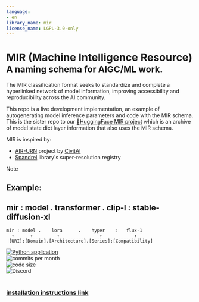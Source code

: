 ```yaml
---
language:
- en
library_name: mir
license_name: LGPL-3.0-only
---
```


# MIR (Machine Intelligence Resource)<br><sub>A naming schema for AIGC/ML work.</sub>


The MIR classification format seeks to standardize and complete a hyperlinked network of model information, improving accessibility and reproducibility across the AI community.<br>

This repo is a live development implementation, an example of autogenerating model inference parameters and code with the MIR schema. This is the sister repo to our [🤗HuggingFace MIR project](https://huggingface.co/darkshapes/MIR) which is an archive of model state dict layer information that also uses the MIR schema.

MIR is inspired by:
- [AIR-URN](https://github.com/civitai/civitai/wiki/AIR-%E2%80%90-Uniform-Resource-Names-for-AI) project by [CivitAI](https://civitai.com/)
- [Spandrel](https://github.com/chaiNNer-org/spandrel/blob/main/libs/spandrel/spandrel/__helpers/registry.py) library's super-resolution registry

> [!NOTE]
> ## Example:
> ## mir : model . transformer . clip-l : stable-diffusion-xl
>
>
> ```
> mir : model .    lora      .    hyper    :   flux-1
>   ↑      ↑         ↑               ↑            ↑
>  [URI]:[Domain].[Architecture].[Series]:[Compatibility]
> ```


[![Python application](https://github.com/darkshapes/MIR/actions/workflows/mir.yml/badge.svg)](https://github.com/darkshapes/MIR/actions/workflows/python-app.yml)<br>
![commits per month](https://img.shields.io/github/commit-activity/m/darkshapes/MIR?color=indigo)<br>
![code size](https://img.shields.io/github/languages/code-size/darkshapes/MIR?color=navy)<br>
![Discord](https://img.shields.io/discord/1266757128249675867?color=black)<br><br>


### [installation instructions link](https://github.com/darkshapes/sdbx/wiki/Develop)<br>

</div>



